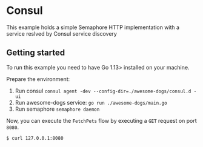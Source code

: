 # Consul

This example holds a simple Semaphore HTTP implementation with a service reslved by Consul service discovery

## Getting started

To run this example you need to have Go 1.13> installed on your machine.

Prepare the environment:

1. Run consul `consul agent -dev --config-dir=./awesome-dogs/consul.d -ui`
2. Run awesome-dogs service: `go run ./awesome-dogs/main.go`
3. Run semaphore `semaphore daemon`

Now, you can execute the `FetchPets` flow by executing a `GET` request on port `8080`.

```bash
$ curl 127.0.0.1:8080
```
